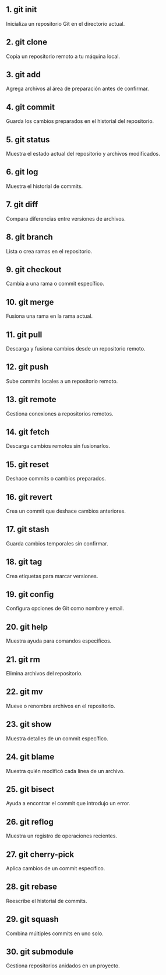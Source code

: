 ## 1. git init
Inicializa un repositorio Git en el directorio actual.

## 2. git clone
Copia un repositorio remoto a tu máquina local.

## 3. git add
Agrega archivos al área de preparación antes de confirmar.

## 4. git commit
Guarda los cambios preparados en el historial del repositorio.

## 5. git status
Muestra el estado actual del repositorio y archivos modificados.

## 6. git log
Muestra el historial de commits.

## 7. git diff
Compara diferencias entre versiones de archivos.

## 8. git branch
Lista o crea ramas en el repositorio.

## 9. git checkout
Cambia a una rama o commit específico.

## 10. git merge
Fusiona una rama en la rama actual.

## 11. git pull
Descarga y fusiona cambios desde un repositorio remoto.

## 12. git push
Sube commits locales a un repositorio remoto.

## 13. git remote
Gestiona conexiones a repositorios remotos.

## 14. git fetch
Descarga cambios remotos sin fusionarlos.

## 15. git reset
Deshace commits o cambios preparados.

## 16. git revert
Crea un commit que deshace cambios anteriores.

## 17. git stash
Guarda cambios temporales sin confirmar.

## 18. git tag
Crea etiquetas para marcar versiones.

## 19. git config
Configura opciones de Git como nombre y email.

## 20. git help
Muestra ayuda para comandos específicos.

## 21. git rm
Elimina archivos del repositorio.

## 22. git mv
Mueve o renombra archivos en el repositorio.

## 23. git show
Muestra detalles de un commit específico.

## 24. git blame
Muestra quién modificó cada línea de un archivo.

## 25. git bisect
Ayuda a encontrar el commit que introdujo un error.

## 26. git reflog
Muestra un registro de operaciones recientes.

## 27. git cherry-pick
Aplica cambios de un commit específico.

## 28. git rebase
Reescribe el historial de commits.

## 29. git squash
Combina múltiples commits en uno solo.

## 30. git submodule
Gestiona repositorios anidados en un proyecto.